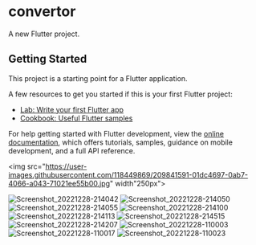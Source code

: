 # convertor

A new Flutter project.

## Getting Started

This project is a starting point for a Flutter application.

A few resources to get you started if this is your first Flutter project:

- [Lab: Write your first Flutter app](https://docs.flutter.dev/get-started/codelab)
- [Cookbook: Useful Flutter samples](https://docs.flutter.dev/cookbook)

For help getting started with Flutter development, view the
[online documentation](https://docs.flutter.dev/), which offers tutorials,
samples, guidance on mobile development, and a full API reference.

<img src="https://user-images.githubusercontent.com/118449869/209841591-01dc4697-0ab7-4066-a043-71021ee55b00.jpg" width"250px">


![Screenshot_20221228-214042](https://user-images.githubusercontent.com/118449869/209841591-01dc4697-0ab7-4066-a043-71021ee55b00.jpg)
![Screenshot_20221228-214050](https://user-images.githubusercontent.com/118449869/209841645-e858352e-a6b7-4887-93bb-b3140c6e9b0a.jpg)
![Screenshot_20221228-214055](https://user-images.githubusercontent.com/118449869/209841653-318aebdc-89f9-4ef9-b221-8fdfd9b4f738.jpg)
![Screenshot_20221228-214100](https://user-images.githubusercontent.com/118449869/209841661-b2b05637-ca6a-46a5-bcff-c27dbf880acd.jpg)
![Screenshot_20221228-214113](https://user-images.githubusercontent.com/118449869/209841665-6b21b195-59d4-45a3-827d-96637f1d85ed.jpg)
![Screenshot_20221228-214515](https://user-images.githubusercontent.com/118449869/209841679-68d663ce-d24a-461c-80e5-942f1ea3cf5f.jpg)
![Screenshot_20221228-214207](https://user-images.githubusercontent.com/118449869/209841691-26f44621-5b8f-4adb-b463-6e226af67002.jpg)
![Screenshot_20221228-110003](https://user-images.githubusercontent.com/118449869/209841703-01a38e67-9ee2-47bb-b7dc-a7a2200c432f.jpg)
![Screenshot_20221228-110017](https://user-images.githubusercontent.com/118449869/209841840-f309614a-3b61-445e-9712-5dce71da4a00.jpg)
![Screenshot_20221228-110023](https://user-images.githubusercontent.com/118449869/209841910-4ae4721c-c49a-412e-b80f-033504cbd8fb.jpg)

